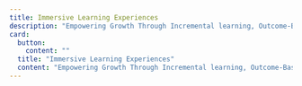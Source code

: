 ```yaml
---
title: Immersive Learning Experiences
description: "Empowering Growth Through Incremental learning, Outcome-Based assignements, and Facilitated Reflections"
card:
  button:
    content: ""
  title: "Immersive Learning Experiences"
  content: "Empowering Growth Through Incremental learning, Outcome-Based assignements, and Facilitated Reflections"
---
```

